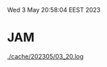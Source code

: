 Wed  3 May 20:58:04 EEST 2023
# JAM
<a href='./cache/202305/03_20.log'>./cache/202305/03_20.log</a>

